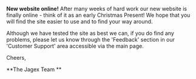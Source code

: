 **New website online!**
After many weeks of hard work our new website is finally online - think of it as an early Christmas Present! We hope that you will find the site easier to use and to find your way around.

Although we have tested the site as best we can, if you do find any problems, please let us know through the 'Feedback' section in our 'Customer Support' area accessible via the main page.

Cheers,

\*\*The Jagex Team \*\*
